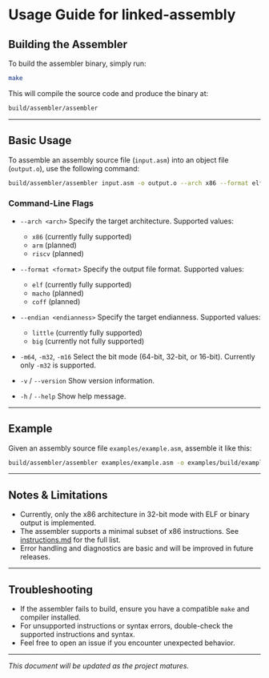 # Usage Guide for linked-assembly

## Building the Assembler

To build the assembler binary, simply run:

```bash
make
```

This will compile the source code and produce the binary at:

```bash
build/assembler/assembler
```

---

## Basic Usage

To assemble an assembly source file (`input.asm`) into an object file (`output.o`), use the following command:

```bash
build/assembler/assembler input.asm -o output.o --arch x86 --format elf -m32
```

### Command-Line Flags

* `--arch <arch>`
  Specify the target architecture. Supported values:

  * `x86` (currently fully supported)
  * `arm` (planned)
  * `riscv` (planned)

* `--format <format>`
  Specify the output file format. Supported values:

  * `elf` (currently fully supported)
  * `macho` (planned)
  * `coff` (planned)

* `--endian <endianness>`
  Specify the target endianness. Supported values:

  * `little` (currently fully supported)
  * `big` (currently not fully supported)

* `-m64`, `-m32`, `-m16`
  Select the bit mode (64-bit, 32-bit, or 16-bit). Currently only `-m32` is supported.

* `-v` / `--version`
  Show version information.

* `-h` / `--help`
  Show help message.

---

## Example

Given an assembly source file `examples/example.asm`, assemble it like this:

```bash
build/assembler/assembler examples/example.asm -o examples/build/example.o --arch x86 --format elf -m32
```

---

## Notes & Limitations

* Currently, only the x86 architecture in 32-bit mode with ELF or binary output is implemented.
* The assembler supports a minimal subset of x86 instructions. See [instructions.md](instructions.md) for the full list.
* Error handling and diagnostics are basic and will be improved in future releases.

---

## Troubleshooting

* If the assembler fails to build, ensure you have a compatible `make` and compiler installed.
* For unsupported instructions or syntax errors, double-check the supported instructions and syntax.
* Feel free to open an issue if you encounter unexpected behavior.

---

*This document will be updated as the project matures.*
